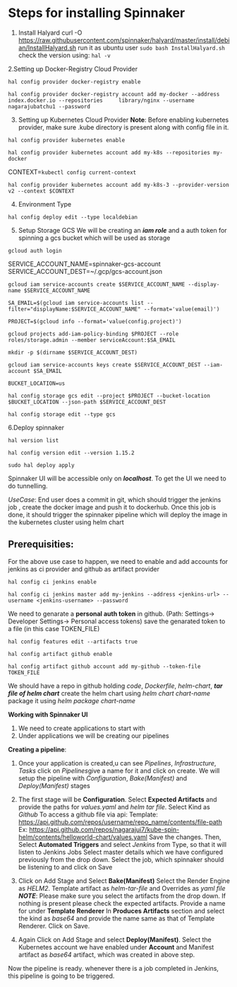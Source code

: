 # Steps for installing Spinnaker
1. Install Halyard
curl -O https://raw.githubusercontent.com/spinnaker/halyard/master/install/debian/InstallHalyard.sh
run it as ubuntu user
`sudo bash InstallHalyard.sh`
check the version using: `hal -v`

2.Setting up Docker-Registry Cloud Provider

`hal config provider docker-registry enable`

`hal config provider docker-registry account add my-docker --address index.docker.io --repositories 	library/nginx --username nagarajubatchu1 --password`

3. Setting up Kubernetes Cloud Provider
**Note**: Before enabling kubernetes provider, make sure .kube directory is present along with config file in it.

`hal config provider kubernetes enable`

`hal config provider kubernetes account add my-k8s --repositories my-docker`

CONTEXT=`kubectl config current-context`

`hal config provider kubernetes account add my-k8s-3 --provider-version v2 --context $CONTEXT`

4. Environment Type

`hal config deploy edit --type localdebian`

5. Setup Storage GCS
We will be creating an ***iam role*** and a auth token for spinning a gcs bucket which will be used as storage

`gcloud auth login`

SERVICE_ACCOUNT_NAME=spinnaker-gcs-account
SERVICE_ACCOUNT_DEST=~/.gcp/gcs-account.json

`gcloud iam service-accounts create $SERVICE_ACCOUNT_NAME --display-name $SERVICE_ACCOUNT_NAME`

`SA_EMAIL=$(gcloud iam service-accounts list --filter="displayName:$SERVICE_ACCOUNT_NAME" --format='value(email)')`

`PROJECT=$(gcloud info --format='value(config.project)')`

`gcloud projects add-iam-policy-binding $PROJECT --role roles/storage.admin --member serviceAccount:$SA_EMAIL`

`mkdir -p $(dirname $SERVICE_ACCOUNT_DEST)`

`gcloud iam service-accounts keys create $SERVICE_ACCOUNT_DEST --iam-account $SA_EMAIL`

`BUCKET_LOCATION=us`

`hal config storage gcs edit --project $PROJECT --bucket-location $BUCKET_LOCATION --json-path $SERVICE_ACCOUNT_DEST`

`hal config storage edit --type gcs`

6.Deploy spinnaker

`hal version list`

`hal config version edit --version 1.15.2`

`sudo hal deploy apply`

Spinnaker UI will be accessible only on ***localhost***. To get the UI we need to do tunnelling.

*UseCase*:
End user does a commit in git, which should trigger the jenkins job , create the docker image and push it to dockerhub. Once this job is
done, it should trigger the spinnaker pipeline which will deploy the image in the kubernetes cluster using helm chart

## Prerequisities:
For the above use case to happen, we need to enable and add accounts for jenkins as ci provider and github as artifact provider

`hal config ci jenkins enable`

`hal config ci jenkins master add my-jenkins --address <jenkins-url> --username <jenkins-username> --password `

We need to genarate a **personal auth token** in github. (Path: Settings-> Developer Settings-> Personal access tokens)
save the genarated token to a file (in this case TOKEN_FILE)

`hal config features edit --artifacts true`

`hal config artifact github enable`

`hal config artifact github account add my-github --token-file TOKEN_FILE`

We should have a repo in github holding *code*, *Dockerfile*, *helm-chart*, ***tar file of helm chart***
create the helm chart using *helm chart chart-name*
package it using *helm package chart-name*

**Working with Spinnaker UI**
1. We need to create applications to start with
2. Under applications we will be creating our pipelines

**Creating a pipeline**:
1. Once your application is created,u can see *Pipelines*, *Infrastructure*, *Tasks* click on *Pipelines*give a name for it and click on create.
We will setup the pipeline with *Configuration*, *Bake(Manifest)* and *Deploy(Manifest)* stages

2. The first stage will be **Configuration**. 
Select **Expected Artifacts** and provide the paths for *values.yaml* and *helm tar file*. Select Kind as *Github*
To access a github file via api:
Template: https://api.github.com/repos/username/repo_name/contents/file-path
Ex: https://api.github.com/repos/nagarajui7/kube-spin-helm/contents/helloworld-chart/values.yaml
Save the changes.
Then, Select **Automated Triggers** and select *Jenkins* from Type, so that it will listen to Jenkins Jobs
Select master details which we have configured previously from the drop down.
Select the job, which spinnaker should be listening to and click on Save

3. Click on Add Stage and Select **Bake(Manifest)**
Select the Render Engine as *HELM2*. Template artifact as *helm-tar-file* and Overrides as *yaml file*
***NOTE***: Please make sure you select the artifacts from the drop down. If nothing is present please check the expected artifacts.
Provide a name for under **Template Renderer**
In **Produces Artifacts** section and select the kind as *base64* and provide the name same as that of Template Renderer.
Click on Save.

4. Again Click on Add Stage and select **Deploy(Manifest)**.
Select the Kubernetes account we have enabled under **Account** and Manifest artifact as *base64* artifact, which was created in above step.

Now the pipeline is ready. whenever there is a job completed in Jenkins, this pipeline is going to be triggered.
